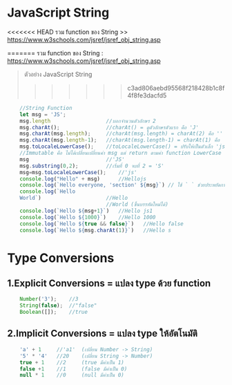 # JavaScript String
<<<<<<< HEAD
    รวม function ของ String >> https://www.w3schools.com/jsref/jsref_obj_string.asp
    
=======
  รวม function ของ String : <https://www.w3schools.com/jsref/jsref_obj_string.asp>
  > ตัวอย่าง JavaScript String
>>>>>>> c3ad806aebd95568f218428b1c8f4f8fe3dacfd5
```JavaScript
    //String Function
    let msg = 'JS';
    msg.length                  //บอกจำนวนตัวอักษร 2
    msg.charAt();               //charAt() = ดูตัวอักษรตัวแรก คือ 'J' 
    msg.charAt(msg.length);     //charAt(msg.length) = charAt(2) คือ '' (ไม่มี)
    msg.charAt(msg.length-1);   //charAt(msg.length-1) = charAt(1) คือ  'S'
    msg.toLocaleLowerCase();    //toLocaleLowerCase() = ปรับให้เป็นตัวเล็ก 'js' String --> immutable
    //Immutable คือ ไม่ได้เปลี่ยนเปลี่ยนค่า msg แต่ return ตามค่า function LowerCase เป็น String ตัวใหม่
    msg                         //'JS' 
    msg.substring(0,2);         //เริ่มที่ 0 จบที่ 2 = 'S'
    msg=msg.toLocaleLowerCase();    //'js'
    console.log("Hello" + msg)      //Hellojs
    console.log(`Hello everyone, 'section' ${msg}`) // ใช้ ` ` ช่วยประหยัดการใช้ + ต่อคำ
    console.log(`Hello          
    World`)                     //Hello
                                //World (ขึ้นบรรทัดใหม่ได้)
    console.log(`Hello ${msg+1}`)   //Hello js1
    console.log(`Hello ${1000}`)    //Hello 1000
    console.log(`Hello ${true && false}`)   //Hello false
    console.log(`Hello ${msg.charAt(1)}`)   //Hello s
```
# Type Conversions
## 1.Explicit Conversions = แปลง type ด้วย function
```JavaScript
    Number('3');    //3
    String(false);  //"false"
    Boolean([]);    //true
```
## 2.Implicit Conversions = แปลง type ให้อัตโนมัติ
```JavaScript
    'a' + 1     //'a1'  (เปลี่ยน Number -> String)
    '5' * '4'   //20    (เปลี่ยน String -> Number)
    true + 1    //2     (true มีค่าเป็น 1)
    false +1    //1     (false มีค่าเป็น 0)
    null * 1    //0     (null มีค่าเป็น 0)
```


